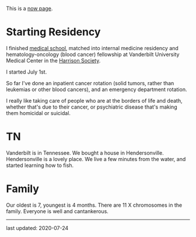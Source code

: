 This is a [now page](https://nownownow.com/about).

# Starting Residency
I finished [medical school](https://portals.clevelandclinic.org/cclcm/),
matched into internal medicine residency
and hematology-oncology (blood cancer) fellowship
at Vanderbilt University Medical Center in the [Harrison Society](https://medicine.vumc.org/harrison-society).

I started July 1st.

So far I've done an inpatient cancer rotation
(solid tumors, rather than leukemias or other blood cancers),
and an emergency department rotation.

I really like taking care of people
who are at the borders of life and death,
whether that's due to their cancer,
or psychiatric disease
that's making them homicidal or suicidal.

# TN
Vanderbilt is in Tennessee.
We bought a house in Hendersonville.
Hendersonville is a lovely place.
We live a few minutes from the water,
and started learning how to fish.

# Family
Our oldest is 7, youngest is 4 months.
There are 11 X chromosomes in the family.
Everyone is well and cantankerous.

- - -

last updated: 2020-07-24
